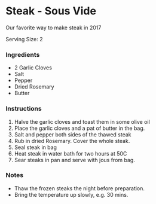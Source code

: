 # Steak - Sous Vide #
Our favorite way to make steak in 2017

Serving Size: 2

### Ingredients ###

* 2 Garlic Cloves
* Salt
* Pepper
* Dried Rosemary
* Butter

### Instructions ###

1. Halve the garlic cloves and toast them in some olive oil
2. Place the garlic cloves and a pat of butter in the bag.
3. Salt and pepper both sides of the thawed steak
4. Rub in dried Rosemary. Cover the whole steak.
5. Seal steak in bag
6. Heat steak in water bath for two hours at 50C
7. Sear steaks in pan and serve with jous from bag.

### Notes ###
 - Thaw the frozen steaks the night before preparation.
 - Bring the temperature up slowly, e.g. 30 mins.
